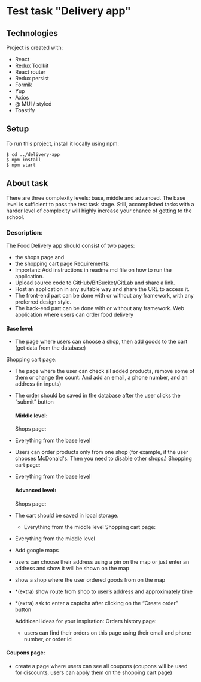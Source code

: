 # Test task "Delivery app"

## Technologies

Project is created with:

- React
- Redux Toolkit
- React router
- Redux persist
- Formik
- Yup
- Axios
- @ MUI / styled
- Toastify

## Setup

To run this project, install it locally using npm:

```
$ cd ../delivery-app
$ npm install
$ npm start
```

## About task

There are three complexity levels: base, middle and advanced.
The base level is sufficient to pass the test task stage. Still, accomplished tasks with a harder level of complexity will highly increase your chance of getting to the school.

### Description:

The Food Delivery app should consist of two pages:

- the shops page and
- the shopping cart page
  Requirements:
- Important: Add instructions in readme.md file on how to run the application.
- Upload source code to GitHub/BitBucket/GitLab and share a link.
- Host an application in any suitable way and share the URL to access it.
- The front-end part can be done with or without any framework, with any preferred
  design style.
- The back-end part can be done with or without any framework.
  Web application where users can order food delivery

#### Base level:

- The page where users can choose a shop, then add goods to the cart (get data from the database)

Shopping cart page:

- The page where the user can check all added products, remove some of them or change the count. And add an email, a phone number, and an address (in inputs)

- The order should be saved in the database after the user clicks the “submit” button

  #### Middle level:

  Shops page:

- Everything from the base level
- Users can order products only from one shop (for example, if the user chooses
  McDonald's. Then you need to disable other shops.)
  Shopping cart page:
- Everything from the base level

  #### Advanced level:

  Shops page:

- The cart should be saved in local storage.
  - Everything from the middle level
    Shopping cart page:
- Everything from the middle level
- Add google maps
- users can choose their address using a pin on the map or just enter an address and show it will be shown on the map
- show a shop where the user ordered goods from on the map
- \*(extra) show route from shop to user’s address and approximately time
- \*(extra) ask to enter a captcha after clicking on the “Create order” button

  Additioanl ideas for your inspiration:
  Orders history page:

  - users can find their orders on this page using their email and phone number, or order id

#### Coupons page:

- create a page where users can see all coupons (coupons will be used for discounts, users can apply them on the shopping cart page)

